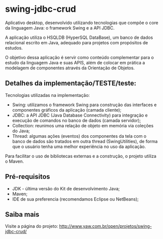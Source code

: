 swing-jdbc-crud
===============

Aplicativo desktop, desenvolvido utilizando tecnologias que compõe o core da linguagem Java: o framework Swing e a API JDBC.

A aplicação utiliza o HSQLDB (HyperSQL DataBase), um banco de dados relacional escrito em Java, adequado para projetos com propósitos de estudos.

O objetivo dessa aplicação é servir como conteúdo complementar para o estudo da linguagem Java e suas APIS, além de colocar em prática a modelagem de componentes através da Orientação de Objetos.

Detalhes da implementação/TESTE/teste:
-------
Tecnologias utilizadas na implementação:
* Swing: utilizamos o framework Swing para construção das interfaces e componentes gráficos da aplicação (camada cliente);
* JDBC: a API JDBC (Java Database Connectivity) para integração e execução de comandos no banco de dados (camada servidor);
* Collection: reunimos uma relação de objeto em memória via coleções do Java;
* Thread: algumas ações (eventos) dos componentes da tela com o banco de dados são tratados em outra thread (SwingUtilities), de forma que o usuário tenha uma melhor experiência no uso da aplicação.

Para facilitar o uso de bibliotecas externas e a construção, o projeto utiliza o Maven.

Pré-requisitos
-------
* JDK - última versão do Kit de desenvolvimento Java;
* Maven;
* IDE de sua preferencia (recomendamos Eclipse ou NetBeans);

Saiba mais
-------
Visite a página do projeto:
http://www.yaw.com.br/open/projetos/swing-jdbc-crud/

